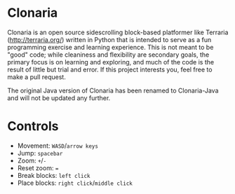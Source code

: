 Clonaria
========

Clonaria is an open source sidescrolling block-based platformer like Terraria (http://terraria.org/) written in Python that is intended to serve as a fun programming exercise and learning experience.  This is not meant to be "good" code; while cleaniness and flexibility are secondary goals, the primary focus is on learning and exploring, and much of the code is the result of little but trial and error.  If this project interests you, feel free to make a pull request.

The original Java version of Clonaria has been renamed to Clonaria-Java and will not be updated any further.

Controls
========
* Movement: `WASD`/`arrow keys`
* Jump: `spacebar`
* Zoom: `+`/`-`
* Reset zoom: `=`
* Break blocks: `left click`
* Place blocks: `right click`/`middle click`
